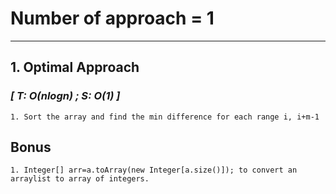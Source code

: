# Number of approach = 1

---

## 1. Optimal Approach

### *[ T: O(nlogn) ; S: O(1) ]*

    1. Sort the array and find the min difference for each range i, i+m-1

## Bonus
    1. Integer[] arr=a.toArray(new Integer[a.size()]); to convert an arraylist to array of integers.